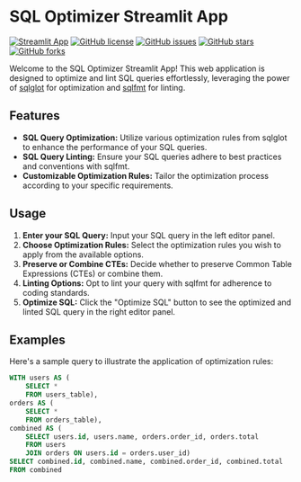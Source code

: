 # SQL Optimizer Streamlit App

[![Streamlit App](https://static.streamlit.io/badges/streamlit_badge_black_white.svg)](https://sql-optimizer.streamlit.app)
[![GitHub license](https://img.shields.io/github/license/yourusername/yourrepository.svg)](https://github.com/shubhusion/sql-optimizer-app/blob/main/LICENSE)
[![GitHub issues](https://img.shields.io/github/issues/yourusername/yourrepository.svg)](https://github.com/shubhusion/sql-optimizer-app/issues)
[![GitHub stars](https://img.shields.io/github/stars/yourusername/yourrepository.svg)](https://github.com/shubhusion/sql-optimizer-app/stargazers)
[![GitHub forks](https://img.shields.io/github/forks/yourusername/yourrepository.svg)](https://github.com/shubhusion/sql-optimizer-app/network)

Welcome to the SQL Optimizer Streamlit App! This web application is designed to optimize and lint SQL queries effortlessly, leveraging the power of [sqlglot](https://github.com/tobymao/sqlglot) for optimization and [sqlfmt](http://sqlfmt.com) for linting.

## Features

- **SQL Query Optimization:** Utilize various optimization rules from sqlglot to enhance the performance of your SQL queries.
- **SQL Query Linting:** Ensure your SQL queries adhere to best practices and conventions with sqlfmt.
- **Customizable Optimization Rules:** Tailor the optimization process according to your specific requirements.

## Usage

1. **Enter your SQL Query:** Input your SQL query in the left editor panel.
2. **Choose Optimization Rules:** Select the optimization rules you wish to apply from the available options.
3. **Preserve or Combine CTEs:** Decide whether to preserve Common Table Expressions (CTEs) or combine them.
4. **Linting Options:** Opt to lint your query with sqlfmt for adherence to coding standards.
5. **Optimize SQL:** Click the "Optimize SQL" button to see the optimized and linted SQL query in the right editor panel.

## Examples

Here's a sample query to illustrate the application of optimization rules:

```sql
WITH users AS (
    SELECT *
    FROM users_table),
orders AS (
    SELECT *
    FROM orders_table),
combined AS (
    SELECT users.id, users.name, orders.order_id, orders.total
    FROM users
    JOIN orders ON users.id = orders.user_id)
SELECT combined.id, combined.name, combined.order_id, combined.total
FROM combined
